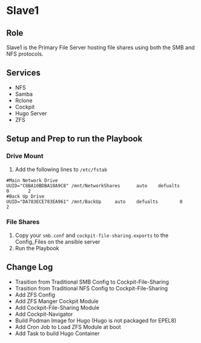 # Slave1
## Role
Slave1 is the Primary File Server hosting file shares using both the SMB and NFS protocols.

## Services
* NFS
* Samba
* Rclone
* Cockpit
* Hugo Server
* ZFS

## Setup and Prep to run the Playbook
### Drive Mount
1. Add the following lines to `/etc/fstab`

```
#Main Network Drive
UUID="C8BA10BDBA10A9C8" /mnt/NetworkShares      auto    defualts        0       2
#Back Up Drive
UUID="DA783ECE783EA961" /mnt/BackUp     auto    defualts        0       2
```

### File Shares
1. Copy your `smb.conf` and `cockpit-file-sharing.exports` to the Config_Files on the ansible server
2. Run the Playbook

## Change Log
* Trasition from Traditional SMB Config to Cockpit-File-Sharing
* Trasition from Traditional NFS Config to Cockpit-File-Sharing
* Add ZFS Config
* Add ZFS Manger Cockpit Module
* Add Cockpit-File-Sharing Module
* Add Cockpit-Navigator
* Build Podman Image for Hugo (Hugo is not packaged for EPEL8)
* Add Cron Job to Load ZFS Module at boot
* Add Task to build Hugo Container